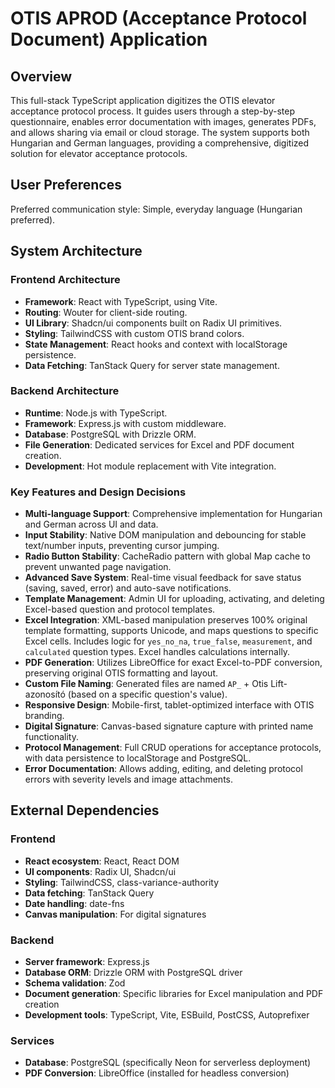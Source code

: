 # OTIS APROD (Acceptance Protocol Document) Application

## Overview
This full-stack TypeScript application digitizes the OTIS elevator acceptance protocol process. It guides users through a step-by-step questionnaire, enables error documentation with images, generates PDFs, and allows sharing via email or cloud storage. The system supports both Hungarian and German languages, providing a comprehensive, digitized solution for elevator acceptance protocols.

## User Preferences
Preferred communication style: Simple, everyday language (Hungarian preferred).

## System Architecture

### Frontend Architecture
- **Framework**: React with TypeScript, using Vite.
- **Routing**: Wouter for client-side routing.
- **UI Library**: Shadcn/ui components built on Radix UI primitives.
- **Styling**: TailwindCSS with custom OTIS brand colors.
- **State Management**: React hooks and context with localStorage persistence.
- **Data Fetching**: TanStack Query for server state management.

### Backend Architecture
- **Runtime**: Node.js with TypeScript.
- **Framework**: Express.js with custom middleware.
- **Database**: PostgreSQL with Drizzle ORM.
- **File Generation**: Dedicated services for Excel and PDF document creation.
- **Development**: Hot module replacement with Vite integration.

### Key Features and Design Decisions
- **Multi-language Support**: Comprehensive implementation for Hungarian and German across UI and data.
- **Input Stability**: Native DOM manipulation and debouncing for stable text/number inputs, preventing cursor jumping.
- **Radio Button Stability**: CacheRadio pattern with global Map cache to prevent unwanted page navigation.
- **Advanced Save System**: Real-time visual feedback for save status (saving, saved, error) and auto-save notifications.
- **Template Management**: Admin UI for uploading, activating, and deleting Excel-based question and protocol templates.
- **Excel Integration**: XML-based manipulation preserves 100% original template formatting, supports Unicode, and maps questions to specific Excel cells. Includes logic for `yes_no_na`, `true_false`, `measurement`, and `calculated` question types. Excel handles calculations internally.
- **PDF Generation**: Utilizes LibreOffice for exact Excel-to-PDF conversion, preserving original OTIS formatting and layout.
- **Custom File Naming**: Generated files are named `AP_` + Otis Lift-azonosító (based on a specific question's value).
- **Responsive Design**: Mobile-first, tablet-optimized interface with OTIS branding.
- **Digital Signature**: Canvas-based signature capture with printed name functionality.
- **Protocol Management**: Full CRUD operations for acceptance protocols, with data persistence to localStorage and PostgreSQL.
- **Error Documentation**: Allows adding, editing, and deleting protocol errors with severity levels and image attachments.

## External Dependencies

### Frontend
- **React ecosystem**: React, React DOM
- **UI components**: Radix UI, Shadcn/ui
- **Styling**: TailwindCSS, class-variance-authority
- **Data fetching**: TanStack Query
- **Date handling**: date-fns
- **Canvas manipulation**: For digital signatures

### Backend
- **Server framework**: Express.js
- **Database ORM**: Drizzle ORM with PostgreSQL driver
- **Schema validation**: Zod
- **Document generation**: Specific libraries for Excel manipulation and PDF creation
- **Development tools**: TypeScript, Vite, ESBuild, PostCSS, Autoprefixer

### Services
- **Database**: PostgreSQL (specifically Neon for serverless deployment)
- **PDF Conversion**: LibreOffice (installed for headless conversion)